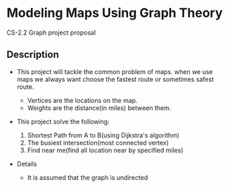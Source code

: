 # Modeling Maps Using Graph Theory 
CS-2.2 Graph project proposal

## Description
- This project will tackle the common problem of maps. when we use maps we always want choose the fastest route or sometimes safest route. 
    - Vertices are the locations on the map.
    - Weights are the distance(in miles) between them.

- This project solve the following: 
    1. Shortest Path from A to B(using Dijkstra's algorithm)
    1. The busiest intersection(most connected vertex)
    1. Find near me(find all location near by specified miles)
    

- Details
    - It is assumed that the graph is undirected

